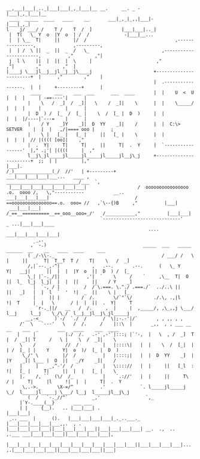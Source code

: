 
 
                
                                         __,___|___|_.._|___|___|_,_|___|__ __.     __. _ -             |___|_,_|___|__
	 ____  _____  ____   ____    __       ___|_,_|_,,|___|-						      |___|_,_|
	l    j/ ___/ /    T /    T  /  ]           |___|___|.._|                    
	 |  T(   \_ Y  o  |Y  o  | /  /             -|___|__...
 	 |  | \__  T|     ||     |/  /                                 ,----------------,              ,---------,
	 |  | /  \ ||  _  ||  _  /   \_                           ,-----------------------,          ,"        ,"|
 	 j  l \    ||  |  ||  |  \     |                        ,"                      ,"|        ,"        ,"  |
	|____j \___jl__j__jl__j__j\____j                       +-----------------------+  |      ,"        ,"    |
                                                           |  .-----------------.  |  |     +---------+      |
             ____     ___    ___  ___      ___  ____       |  |    U  <  U      |  |  |     | -==----'|      |
            |    \   /  _]  /  _]|   \    /  _]|    \      |  |    \_____/      |  |  |     |         |      |
            |  D  ) /  [_  /  [_ |    \  /  [_ |  D  )     |  |                 |  |  |/----|`---=    |      |
            |    / Y    _]Y    _]|  D  YY    _]|    /      |  |  C:\> SETVER    |  |  |   ,/|==== ooo |      ;          
            |    \ |   [_ |   [_ |     ||   [_ |    \      |  |                 |  |  |  // |(((( [oo]|    ,"
            |  .  Y|     T|     T|     ||     T|  .  Y     |  `-----------------'  |," .;'| |((((     |  ," 
            l__j\_jl_____jl_____jl_____jl_____jl__j\_j     +-----------------------+  ;;  | |         |,"     
    |___|.                                                    /_)______________(_/  //'   | +---------+            
    ___|___|___|___|___...   ____ ,                     ___________________________/___  `,                         
     |___|___|___|___|___|___|___|                   /  oooooooooooooooo  .o.  oooo /,   \,"-----------           __..
    ___|___|___|___|                                / ==ooooooooooooooo==.o.  ooo= //   ,`\--{)B     ,"          |___| 
     ___|___|___|                                  /_==__==========__==_ooo__ooo=_/'   /___________,"          |___|___| 
				                       `-----------------------------'                  _ ...|___|___|____ 
  										                 ....   ___|___|___|___|___|
	           _,.                                                                                 
	         ,` -.)	     			                   _____  ___   _____  ______  __    __   ____  ____     ___
	        ( _/-\\-._                                        / ___/ /   \ |     ||      T|  T__T  T /    T|    \   /  _]
	        /,|`--._,-^|            ,   .--.       .--.      (   \_ Y     Y|   __j|      ||  |  |  |Y  o  ||  D  ) /  [_
	        \_| |`-._/||          ,'|  `    \     /    `     ,\__  T|  O  ||  l_  l_j  l_j|  |  |  ||     ||    / Y    _]
	          |  `-, / |         /  /`\.===. \.^./ .===./`  ../..\ ||     ||   _]   |  |  l  `  '  !|  _  ||    \ |   [_
	          |     || |        /  /.       \/`"`\/        ./.\, .,|l     !|  T     |  |   \      / |  |  ||  .  Y|     T
	           `r-._||/   __   /  /.     ,  |     |  ,_____/, ,\_,,j \___/ l__j     l__j    \_/\_/  l__j__jl__j\_jl_____j
	       __,-<_     )`-/  `./  /      / `\|;-.-'|/`       , , ,, , ,
	     /'  \   `---'   \   /  /.     /    |::\  |       _,,  , , ___ __ __    ___  _       ___   ____    ___  ____
	    |     |           |./  /.   .-' ,-'`|:::; |`'-,  |   \  , /  _]  T  |  /  _]| T     /   \ |    \  /  _]|    \
	     \    /           //  /         |   |::::\|   |  |    \  /  [_|  |  | /  [_ | |    Y     Y|  o  )/  [_ |  D  )
          \_/' \         |/  /          |   |::::;|   |  |  D  YY    _]  |  |Y    _]| l___ |  O  ||   _/Y    _]|    /
	     |     |    _,^-'/  /           |   \:::://   |  |     ||   [_l  :  !|   [_ |     T|     ||  |  |   [_ |    \
	     |.    /, ``  (\/  /_           |    `.://'   |  |     ||     T\   / |     T|     |l     !|  |  |     T|  .  Y
          \,.->._      \X-=/^          .'             `. l_____jl_____j \_/  l_____jl_____j \___/ l__j  l_____jl__j\_j
	        (  /   `-._//^`         _,'                 `,_
		 |`Y-.____(__}       ___ ___
		 | |     {__).   .. |___|___| .                                                  |___|___|
	 _.. ___  |      ().   |___|___|___|___|_._..___._				    |___|___|___|___|___,,.  , .
	|___|___|___|___||___|___|___|___||___|___|___|___| __.  .,  ..          ,.___ ___|___|___|___||___|___|___|___|,
      |___|___|___|___|___|___|___|___|___|___|___|___||___|___|___|___|...  ,.|___|___|___|___||___|___|___|___||___|
		
